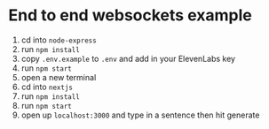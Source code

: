 # End to end websockets example

1. cd into `node-express`
2. run `npm install`
3. copy `.env.example` to `.env` and add in your ElevenLabs key
4. run `npm start`
5. open a new terminal
6. cd into `nextjs`
7. run `npm install`
8. run `npm start`
9. open up `localhost:3000` and type in a sentence then hit generate
